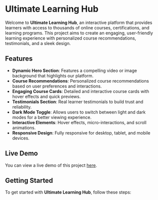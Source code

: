 # Ultimate Learning Hub

Welcome to **Ultimate Learning Hub**, an interactive platform that provides learners with access to thousands of online courses, certifications, and learning programs. This project aims to create an engaging, user-friendly learning experience with personalized course recommendations, testimonials, and a sleek design.

## Features

- **Dynamic Hero Section**: Features a compelling video or image background that highlights our platform.
- **Course Recommendations**: Personalized course recommendations based on user preferences and interactions.
- **Engaging Course Cards**: Detailed and interactive course cards with hover effects and quick previews.
- **Testimonials Section**: Real learner testimonials to build trust and reliability.
- **Dark Mode Toggle**: Allows users to switch between light and dark modes for a better viewing experience.
- **Interactive Elements**: Hover effects, micro-interactions, and scroll animations.
- **Responsive Design**: Fully responsive for desktop, tablet, and mobile devices.

## Live Demo

You can view a live demo of this project [here](#).

## Getting Started

To get started with **Ultimate Learning Hub**, follow these steps:


